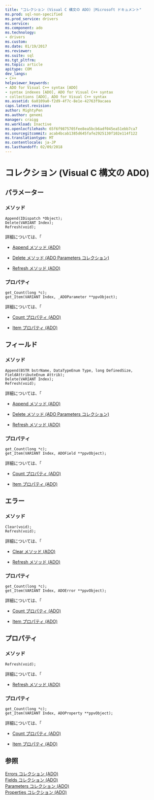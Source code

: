 ```yaml
---
title: "コレクション (Visual C 構文の ADO) |Microsoft ドキュメント"
ms.prod: sql-non-specified
ms.prod_service: drivers
ms.service: 
ms.component: ado
ms.technology:
- drivers
ms.custom: 
ms.date: 01/19/2017
ms.reviewer: 
ms.suite: sql
ms.tgt_pltfrm: 
ms.topic: article
apitype: COM
dev_langs:
- C++
helpviewer_keywords:
- ADO for Visual C++ syntax [ADO]
- syntax indexes [ADO], ADO for Visual C++ syntax
- collections [ADO], ADO for Visual C++ syntax
ms.assetid: 6a0109a0-f2d9-4f7c-8e1e-42763f9acaea
caps.latest.revision: 
author: MightyPen
ms.author: genemi
manager: craigg
ms.workload: Inactive
ms.openlocfilehash: 65f6f9875705fee8ea5bcb6adf045ea51ebb7ca7
ms.sourcegitcommit: acab4bcab1385d645fafe2925130f102e114f122
ms.translationtype: MT
ms.contentlocale: ja-JP
ms.lasthandoff: 02/09/2018
---
```

# <a name="collections-ado-for-visual-c-syntax"></a>コレクション (Visual C 構文の ADO)
## <a name="parameters"></a>パラメーター  
  
### <a name="methods"></a>メソッド  
  
```  
Append(IDispatch *Object);  
Delete(VARIANT Index);  
Refresh(void);  
```  
  
 詳細については、「  
  
-   [Append メソッド (ADO)](../../../ado/reference/ado-api/append-method-ado.md)  
  
-   [Delete メソッド (ADO Parameters コレクション)](../../../ado/reference/ado-api/delete-method-ado-parameters-collection.md)  
  
-   [Refresh メソッド (ADO)](../../../ado/reference/ado-api/refresh-method-ado.md)  
  
### <a name="properties"></a>プロパティ  
  
```  
get_Count(long *c);  
get_Item(VARIANT Index, _ADOParameter **ppvObject);  
```  
  
 詳細については、「  
  
-   [Count プロパティ (ADO)](../../../ado/reference/ado-api/count-property-ado.md)  
  
-   [Item プロパティ (ADO)](../../../ado/reference/ado-api/item-property-ado.md)  
  
## <a name="fields"></a>フィールド  
  
### <a name="methods"></a>メソッド  
  
```  
Append(BSTR bstrName, DataTypeEnum Type, long DefinedSize, FieldAttributeEnum Attrib);  
Delete(VARIANT Index);  
Refresh(void);  
```  
  
 詳細については、「  
  
-   [Append メソッド (ADO)](../../../ado/reference/ado-api/append-method-ado.md)  
  
-   [Delete メソッド (ADO Parameters コレクション)](../../../ado/reference/ado-api/delete-method-ado-parameters-collection.md)  
  
-   [Refresh メソッド (ADO)](../../../ado/reference/ado-api/refresh-method-ado.md)  
  
### <a name="properties"></a>プロパティ  
  
```  
get_Count(long *c);  
get_Item(VARIANT Index, ADOField **ppvObject);  
```  
  
 詳細については、「  
  
-   [Count プロパティ (ADO)](../../../ado/reference/ado-api/count-property-ado.md)  
  
-   [Item プロパティ (ADO)](../../../ado/reference/ado-api/item-property-ado.md)  
  
## <a name="errors"></a>エラー  
  
### <a name="methods"></a>メソッド  
  
```  
Clear(void);  
Refresh(void);  
```  
  
 詳細については、「  
  
-   [Clear メソッド (ADO)](../../../ado/reference/ado-api/clear-method-ado.md)  
  
-   [Refresh メソッド (ADO)](../../../ado/reference/ado-api/refresh-method-ado.md)  
  
### <a name="properties"></a>プロパティ  
  
```  
get_Count(long *c);  
get_Item(VARIANT Index, ADOError **ppvObject);  
```  
  
 詳細については、「  
  
-   [Count プロパティ (ADO)](../../../ado/reference/ado-api/count-property-ado.md)  
  
-   [Item プロパティ (ADO)](../../../ado/reference/ado-api/item-property-ado.md)  
  
## <a name="properties"></a>プロパティ  
  
### <a name="methods"></a>メソッド  
  
```  
Refresh(void);  
```  
  
 詳細については、「  
  
-   [Refresh メソッド (ADO)](../../../ado/reference/ado-api/refresh-method-ado.md)  
  
### <a name="properties"></a>プロパティ  
  
```  
get_Count(long *c);  
get_Item(VARIANT Index, ADOProperty **ppvObject);  
```  
  
 詳細については、「  
  
-   [Count プロパティ (ADO)](../../../ado/reference/ado-api/count-property-ado.md)  
  
-   [Item プロパティ (ADO)](../../../ado/reference/ado-api/item-property-ado.md)  
  
## <a name="see-also"></a>参照  
 [Errors コレクション (ADO)](../../../ado/reference/ado-api/errors-collection-ado.md)   
 [Fields コレクション (ADO)](../../../ado/reference/ado-api/fields-collection-ado.md)   
 [Parameters コレクション (ADO)](../../../ado/reference/ado-api/parameters-collection-ado.md)   
 [Properties コレクション (ADO)](../../../ado/reference/ado-api/properties-collection-ado.md)
